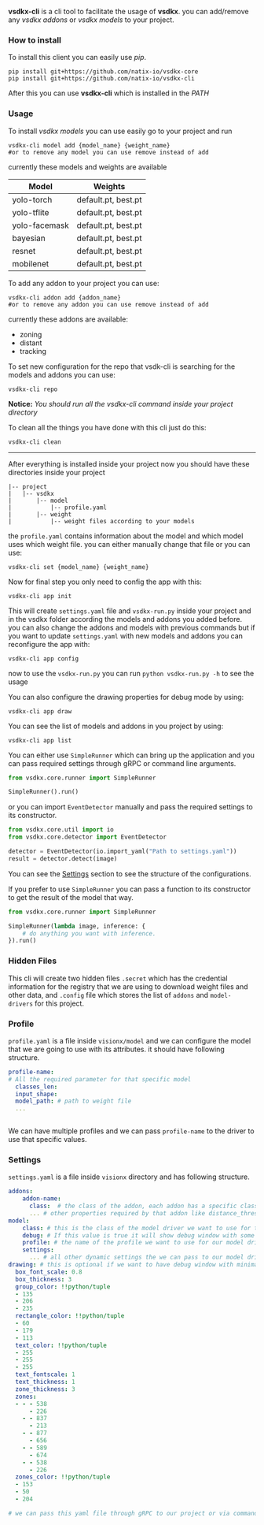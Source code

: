 **vsdkx-cli** is a cli tool to facilitate the usage of **vsdkx**. you can
add/remove any *vsdkx addons* or *vsdkx models* to your project.

### How to install
To install this client you can easily use *pip*.
```
pip install git+https://github.com/natix-io/vsdkx-core
pip install git+https://github.com/natix-io/vsdkx-cli
```
After this you can use **vsdkx-cli** which is installed in the *PATH*

### Usage
To install *vsdkx models* you can use easily go to your project and run 
```
vsdkx-cli model add {model_name} {weight_name}
#or to remove any model you can use remove instead of add
``` 
currently these models and weights are available

|Model|Weights|
|---|---|
|yolo-torch|default.pt, best.pt|
|yolo-tflite|default.pt, best.pt|
|yolo-facemask|default.pt, best.pt|
|bayesian|default.pt, best.pt|
|resnet|default.pt, best.pt|
|mobilenet|default.pt, best.pt|
To add any addon to your project you can use:
```
vsdkx-cli addon add {addon_name}
#or to remove any addon you can use remove instead of add
```
currently these addons are available:
* zoning
* distant
* tracking

To set new configuration for the repo that vsdk-cli is searching for the models
and addons you can use:
```
vsdkx-cli repo
```
**Notice:** *You should run all the vsdkx-cli command inside your project 
directory*

To clean all the things you have done with this cli just do this:
```
vsdkx-cli clean
```

---
After everything is installed inside your project now you should have these 
directories inside your project
```
|-- project
|   |-- vsdkx
|       |-- model
|           |-- profile.yaml
|       |-- weight
|           |-- weight files according to your models
```
the `profile.yaml` contains information about the model and which model uses 
which weight file. you can either manually change that file or you can use:
```
vsdkx-cli set {model_name} {weight_name}
```

Now for final step you only need to config the app with this:
```
vsdkx-cli app init
```
This will create `settings.yaml` file and `vsdkx-run.py` inside your project 
and in the vsdkx folder according the models and addons you added before. you 
can also change the addons and models with previous commands but if you want 
to update `settings.yaml` with new models and addons you can reconfigure the 
app with:
```
vsdkx-cli app config
```

now to use the `vsdkx-run.py` you can run `python vsdkx-run.py -h` to see 
the usage

You can also configure the drawing properties for debug mode by using:
```
vsdkx-cli app draw
```

You can see the list of models and addons in you project by using:
```
vsdkx-cli app list
```
You can either use `SimpleRunner` which can bring up the application and you 
can pass required settings through gRPC or command line arguments.
```python
from vsdkx.core.runner import SimpleRunner

SimpleRunner().run()
```
or you can import `EventDetector` manually and pass the required settings to
its constructor.
```python
from vsdkx.core.util import io
from vsdkx.core.detector import EventDetector

detector = EventDetector(io.import_yaml("Path to settings.yaml"))
result = detector.detect(image)
```
You can see the [Settings](#Settings) section to see the structure of 
the configurations.

If you prefer to use `SimpleRunner` you can pass a function to its constructor 
to get the result of the model that way.
```python
from vsdkx.core.runner import SimpleRunner

SimpleRunner(lambda image, inference: {
    # do anything you want with inference.
}).run()
``` 

### Hidden Files
This cli will create two hidden files `.secret` which has the credential 
information for the registry that we are using to download weight files 
and other data, and `.config` file which stores the list of `addons` and 
`model-drivers` for this project.

### Profile
`profile.yaml` is a file inside `visionx/model` and we can configure the model 
that we are going to use with its attributes. it should have 
following structure.
```yaml
profile-name:
# All the required parameter for that specific model
  classes_len: 
  input_shape:
  model_path: # path to weight file
  ...
    
```
We can have multiple profiles and we can pass `profile-name` to the driver to 
use that specific values.

### Settings
`settings.yaml` is a file inside `visionx` directory and has 
following structure.
```yaml
addons:
    addon-name:
      class:  # the class of the addon, each addon has a specific class, it will be added automatically if you use cli to add addons to your project
      ... # other properties required by that addon like distance_threshold, max_disappeared, etc that we need to use for tracking addon
model:
    class: # this is the class of the model driver we want to use for this project, it will be added automatically if you use cli to add model-driver to your project
    debug: # If this value is true it will show debug window with some simple drawings, like zonings, bboxes and etc.
    profile: # the name of the profile we want to use for our model driver
    settings:
      ... # all other dynamic settings the we can pass to our model driver
drawing: # this is optional if we want to have debug window with minimal drawing feature, this dictionary will also be passed to addons and model-drivers so if developers need to debug something there they can set drawing configs here.
  box_font_scale: 0.8
  box_thickness: 3
  group_color: !!python/tuple
  - 135
  - 206
  - 235
  rectangle_color: !!python/tuple
  - 60
  - 179
  - 113
  text_color: !!python/tuple
  - 255
  - 255
  - 255
  text_fontscale: 1
  text_thickness: 1
  zone_thickness: 3
  zones:
  - - - 538
      - 226
    - - 837
      - 213
    - - 877
      - 656
    - - 589
      - 674
    - - 538
      - 226
  zones_color: !!python/tuple
  - 153
  - 50
  - 204

# we can pass this yaml file through gRPC to our project or via command line
```
